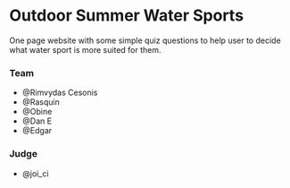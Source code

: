 # Outdoor Summer Water Sports

One page website with some simple quiz questions to help user to decide what water sport is more suited for them.

### Team 
- @Rimvydas Cesonis 
- @Rasquin 
- @Obine
- @Dan E
- @Edgar
### Judge 
- @joi_ci